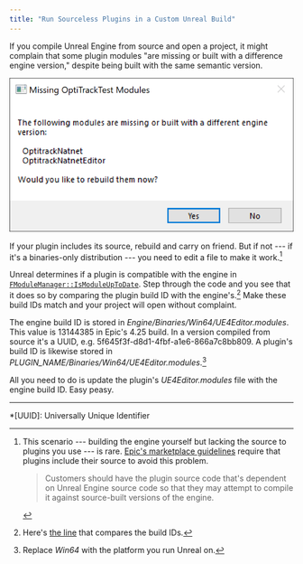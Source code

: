```yaml
---
title: "Run Sourceless Plugins in a Custom Unreal Build"
---
```


If you compile Unreal Engine from source and open a project, it might complain that some plugin modules "are missing or built with a difference engine version," despite being built with the same semantic version.

![Unreal Engine missing modules dialog](/images/unreal-missing-modules.png)

If your plugin includes its source, rebuild and carry on friend. But if not --- if it's a binaries-only distribution --- you need to edit a file to make it work.[^1]

Unreal determines if a plugin is compatible with the engine in [`FModuleManager::IsModuleUpToDate`](https://docs.unrealengine.com/en-US/API/Runtime/Core/Modules/FModuleManager/IsModuleUpToDate/index.html). Step through the code and you see that it does so by comparing the plugin build ID with the engine's.[^2] Make these build IDs match and your project will open without complaint.

The engine build ID is stored in *Engine/Binaries/Win64/UE4Editor.modules*. This value is 13144385 in Epic's 4.25 build. In a version compiled from source it's a UUID, e.g. 5f645f3f-d8d1-4fbf-a1e6-866a7c8bb809. A plugin's build ID is likewise stored in *PLUGIN_NAME/Binaries/Win64/UE4Editor.modules*.[^3]

All you need to do is update the plugin's *UE4Editor.modules* file with the engine build ID. Easy peasy.

---

[^1]: This scenario --- building the engine yourself but lacking the source to plugins you use --- is rare. [Epic's marketplace guidelines](https://www.unrealengine.com/en-US/marketplace-guidelines#262a) require that plugins include their source to avoid this problem.

    > Customers should have the plugin source code that's dependent on Unreal Engine source code so that they may attempt to compile it against source-built versions of the engine.

[^2]: Here's [the line](https://github.com/EpicGames/UnrealEngine/blob/df84cb430f38ad08ad831f31267d8702b2fefc3e/Engine/Source/Runtime/Core/Private/Modules/ModuleManager.cpp#L1083) that compares the build IDs.

[^3]: Replace *Win64* with the platform you run Unreal on.

*[UUID]: Universally Unique Identifier
